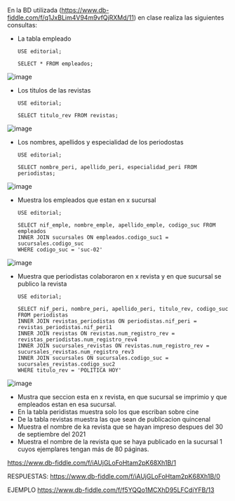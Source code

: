 En la BD utilizada (https://www.db-fiddle.com/f/q1JxBLim4V94m9vfQjRXMd/11) en clase realiza las siguientes consultas:

* La tabla empleado

      USE editorial;

      SELECT * FROM empleados;

![image](https://user-images.githubusercontent.com/75552884/170736175-8df7edc5-0f46-4f86-a48b-107e6bc0091a.png)



* Los titulos de las revistas

      USE editorial;

      SELECT titulo_rev FROM revistas;

![image](https://user-images.githubusercontent.com/75552884/170729514-ba798086-1202-4fd8-a426-13067e9f3258.png)

* Los nombres, apellidos y especialidad de los periodostas

      USE editorial;

      SELECT nombre_peri, apellido_peri, especialidad_peri FROM periodistas;

![image](https://user-images.githubusercontent.com/75552884/170729946-0189fb3d-14c1-475d-ba75-10986a9b206c.png)


* Muestra los empleados que estan en x sucursal

      USE editorial;

      SELECT nif_emple, nombre_emple, apellido_emple, codigo_suc FROM empleados
      INNER JOIN sucursales ON empleados.codigo_suc1 = sucursales.codigo_suc
      WHERE codigo_suc = 'suc-02'


![image](https://user-images.githubusercontent.com/75552884/170735137-6a7f1dfe-e228-4aca-a96e-d385708dabfc.png)

* Muestra que periodistas colaboraron en x revista y en que sucursal se publico la revista

      USE editorial; 

      SELECT nif_peri, nombre_peri, apellido_peri, titulo_rev, codigo_suc FROM periodistas
      INNER JOIN revistas_periodistas ON periodistas.nif_peri = revistas_periodistas.nif_peri1
      INNER JOIN revistas ON revistas.num_registro_rev = revistas_periodistas.num_registro_rev4
      INNER JOIN sucursales_revistas ON revistas.num_registro_rev = sucursales_revistas.num_registro_rev3
      INNER JOIN sucursales ON sucursales.codigo_suc = sucursales_revistas.codigo_suc2
      WHERE titulo_rev = 'POLITICA HOY'

![image](https://user-images.githubusercontent.com/75552884/171052708-55786cd9-8ab6-4d6d-b31b-9c72d8c88518.png)



* Mustra que seccion esta en x revista, en que sucursal se imprimio y que empleados estan en esa sucursal.
* En la tabla peridistas muestra solo los que escriban sobre cine
* De la tabla revistas muestra las que sean de publicacion quincenal
* Muestra el nombre de ka revista que se hayan impreso despues del 30 de septiembre del 2021
* Muestra el nombre de la revista que se haya publicado en la sucursal 1 cuyos ejemplares tengan más de 80 páginas.

https://www.db-fiddle.com/f/iAUjGLoFoHtam2pK68Xh1B/1


RESPUESTAS: https://www.db-fiddle.com/f/iAUjGLoFoHtam2pK68Xh1B/0

EJEMPLO
https://www.db-fiddle.com/f/f5YQQo1MCXhD95LFCdiYFB/13
